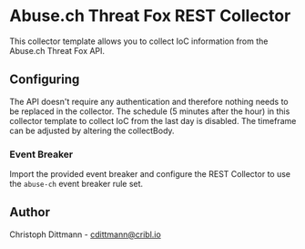 # Abuse.ch Threat Fox REST Collector

This collector template allows you to collect IoC information from the Abuse.ch Threat Fox API.

## Configuring

The API doesn't require any authentication and therefore nothing needs to be replaced in the collector.
The schedule (5 minutes after the hour) in this collector template to collect IoC from the last day is disabled. The timeframe can be adjusted by altering the collectBody.

### Event Breaker

Import the provided event breaker and configure the REST Collector to use the `abuse-ch` event breaker rule set.

## Author
Christoph Dittmann - cdittmann@cribl.io
